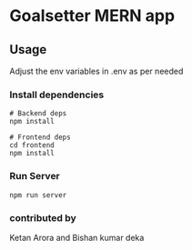 # Goalsetter MERN app

## Usage

Adjust the env variables in .env as per needed

### Install dependencies

```
# Backend deps
npm install

# Frontend deps
cd frontend
npm install
```

### Run Server

```
npm run server
```
### contributed by 
Ketan Arora and Bishan kumar deka

